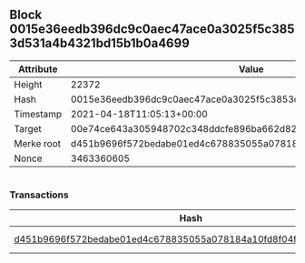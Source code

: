 ## Block 0015e36eedb396dc9c0aec47ace0a3025f5c3853d531a4b4321bd15b1b0a4699

Attribute | Value
--- | ---
Height | 22372
Hash | 0015e36eedb396dc9c0aec47ace0a3025f5c3853d531a4b4321bd15b1b0a4699
Timestamp | 2021-04-18T11:05:13+00:00
Target | 00e74ce643a305948702c348ddcfe896ba662d82c1a228faf4ad12250f07334e
Merke root | d451b9696f572bedabe01ed4c678835055a078184a10fd8f04ff6e37e7433ecb
Nonce | 3463360605

```

```

### Transactions

Hash | Amount
--- | ---
[d451b9696f572bedabe01ed4c678835055a078184a10fd8f04ff6e37e7433ecb](d451b9696f572bedabe01ed4c678835055a078184a10fd8f04ff6e37e7433ecb.md) | 10.00000000 SKEPTI 
